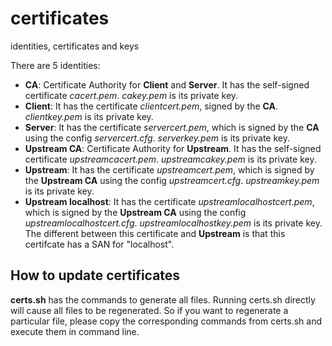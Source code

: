 # certificates

identities, certificates and keys

There are 5 identities:

- **CA**: Certificate Authority for **Client** and **Server**. It has the
  self-signed certificate *cacert.pem*. *cakey.pem* is its private key.
- **Client**: It has the certificate *clientcert.pem*, signed by the **CA**.
  *clientkey.pem* is its private key.
- **Server**: It has the certificate *servercert.pem*, which is signed by the
  **CA** using the config *servercert.cfg*. *serverkey.pem* is its private key.
- **Upstream CA**: Certificate Authority for **Upstream**. It has the self-signed
  certificate *upstreamcacert.pem*. *upstreamcakey.pem* is its private key.
- **Upstream**: It has the certificate *upstreamcert.pem*, which is signed by
  the **Upstream CA** using the config *upstreamcert.cfg*. *upstreamkey.pem* is
  its private key.
- **Upstream localhost**: It has the certificate *upstreamlocalhostcert.pem*, which is signed by
  the **Upstream CA** using the config *upstreamlocalhostcert.cfg*. *upstreamlocalhostkey.pem* is
  its private key. The different between this certificate and **Upstream** is that this certifcate
  has a SAN for "localhost".

## How to update certificates

**certs.sh** has the commands to generate all files. Running certs.sh directly
will cause all files to be regenerated. So if you want to regenerate a
particular file, please copy the corresponding commands from certs.sh and
execute them in command line.
